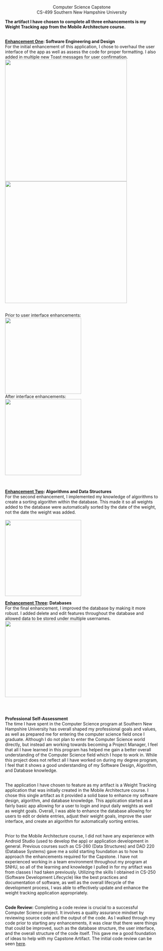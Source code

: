 <p align=center>Computer Science Capstone<br>
CS-499 Southern New Hampshire University

<b> The artifact I have chosen to complete all three enhancements is my Weight Tracking app from the Mobile Architecture course. <br><br></b>

<b>[Enhancement One](https://github.com/adls1028/capstone/tree/main/Enhancements%20and%20Narratives/Enhancement%20One%20-%20Software%20Design): Software Engineering and Design</b><br>
For the initial enhancement of this application, I chose to overhaul the user interface of the app as well as assess the code for proper formatting. I also added in multiple new Toast messages for user confirmation. <br>
<img src="https://github.com/user-attachments/assets/5fd4721e-abc5-4755-abad-b823b8c6f8a7" align="center" width="400"><br>
<img src="https://github.com/user-attachments/assets/e7e7a404-0feb-428f-87e2-67e65d2f70ac" align="center" width="400"><br><br>

Prior to user interface enhancements:<br>
<img src="https://github.com/user-attachments/assets/cdd6a9b1-8a98-4eaa-ade9-f20e7fc07540" align="center" width="250"><br>
After interface enhancements:<br>
<img src="https://github.com/user-attachments/assets/42a395b2-98e9-4f0c-8729-7c5503d456e4" align="center" width="250">


<br>

<b>[Enhancement Two](https://github.com/adls1028/capstone/tree/main/Enhancements%20and%20Narratives/Enhancement%20Two%20-%20Algorithms): Algorithms and Data Structures</b><br>
For the second enhancement, I implemented my knowledge of algorithms to create a sorting algorithm within the database. This made it so all weights added to the database were automatically sorted by the date of the weight, not the date the weight was added. <br><br>
<img src="https://github.com/user-attachments/assets/cea8aab1-a4e4-45d0-b768-e2ef56d41ef4" width="250">


<b>[Enhancement Three](https://github.com/adls1028/capstone/tree/main/Enhancements%20and%20Narratives/Enhancement%20Three%20-%20Databases): Databases</b><br>
For the final enhancement, I improved the database by making it more robust. I added delete and edit features throughout the database and allowed data to be stored under multiple usernames.<br><img src="https://github.com/user-attachments/assets/94a67d50-c4d5-411b-8691-1b4a09d431e8" width="250">

<br><br>


<b>Professional Self-Assessment</b><br>
The time I have spent in the Computer Science program at Southern New Hampshire University has overall shaped my professional goals and values, as well as prepared me for entering the computer science field once I graduate. Although I do not plan to enter the Computer Science world directly, but instead am working towards becoming a Project Manager, I feel that all I have learned in this program has helped me gain a better overall understanding of the Computer Science field which I hope to work in. While this project does not reflect all I have worked on during my degree program, I feel that it shows a good understanding of my Software Design, Algorithm, and Database knowledge. <br><br>

The application I have chosen to feature as my artifact is a Weight Tracking application that was initially created in the Mobile Architecture course. I chose this single artifact as it provided a solid base to enhance my software design, algorithm, and database knowledge. This application started as a fairly basic app allowing for a user to login and input daily weights as well as weight goals. Overall, I was able to enhance the database allowing for users to edit or delete entries, adjust their weight goals, improve the user interface, and create an algorithm for automatically sorting entries. <br><br>

Prior to the Mobile Architecture course, I did not have any experience with Android Studio (used to develop the app) or application development in general. Previous courses such as CS-260 (Data Structures) and DAD 220 (Database Systems) gave me a solid starting foundation as to how to approach the enhancements required for the Capstone. I have not experienced working in a team environment throughout my program at SNHU, so all of the learning and knowledge I pulled in for my artifact was from classes I had taken previously. Utilizing the skills I obtained in CS-250 (Software Development Lifecycle) like the best practices and documentation of software, as well as the overall lifecycle of the development process, I was able to effectively update and enhance the weight tracking application appropriately.<br><br>

**Code Review:**
Completing a code review is crucial to a successful Computer Science project. It involves a quality assurance mindset by reviewing source code and the output of the code. As I walked through my code prior to starting any enhancements, it was clear that there were things that could be improved, such as the database structure, the user interface, and the overall structure of the code itself. This gave me a good foundation of ideas to help with my Capstone Artifact. The initial code review can be seen [here](https://github.com/adls1028/capstone/blob/main/Initial%20Code%20review%20video.mp4).</p>

